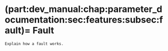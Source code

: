 (part:dev_manual:chap:parameter_documentation:sec:features:subsec:fault)=
Fault
==========

```{todo}
Explain how a fault works.
```
